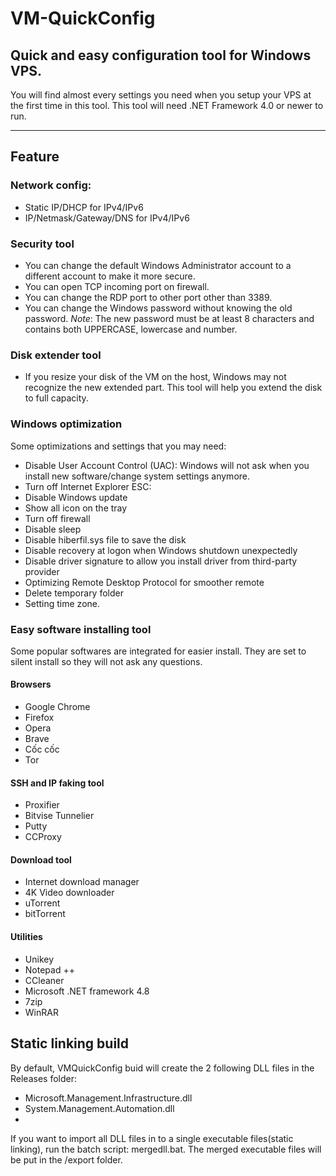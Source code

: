 # VM-QuickConfig

## Quick and easy configuration tool for Windows VPS.

You will find almost every settings you need when you setup your VPS at the first time in this tool.
This tool will need .NET Framework 4.0 or newer to run.

---
## Feature
### Network config: 
- Static IP/DHCP for IPv4/IPv6
- IP/Netmask/Gateway/DNS for IPv4/IPv6
### Security tool
- You can change the default Windows Administrator account to a different account to make it more secure.
- You can open TCP incoming port on firewall.
- You can change the RDP port to other port other than 3389.
- You can change the Windows password without knowing the old password. *_Note_*: The new password must be at least 8 characters and contains both UPPERCASE, lowercase and number.
### Disk extender tool
- If you resize your disk of the VM on the host, Windows may not recognize the new extended part. This tool will help you extend the disk to full capacity.
### Windows optimization
Some optimizations and settings that you may need:
- Disable User Account Control (UAC): Windows will not ask when you install new software/change system settings anymore.
- Turn off Internet Explorer ESC:
- Disable Windows update
- Show all icon on the tray
- Turn off firewall
- Disable sleep
- Disable hiberfil.sys file to save the disk
- Disable recovery at logon when Windows shutdown unexpectedly
- Disable driver signature to allow you install driver from third-party provider
- Optimizing Remote Desktop Protocol for smoother remote
- Delete temporary folder
- Setting time zone.
### Easy software installing tool
Some popular softwares are integrated for easier install. They are set to silent install so they will not ask any questions.
#### Browsers
- Google Chrome
- Firefox
- Opera
- Brave
- Cốc cốc
- Tor
#### SSH and IP faking tool
- Proxifier
- Bitvise Tunnelier
- Putty
- CCProxy
#### Download tool
- Internet download manager
- 4K Video downloader
- uTorrent
- bitTorrent
#### Utilities
- Unikey
- Notepad ++
- CCleaner
- Microsoft .NET framework 4.8
- 7zip
- WinRAR
## Static linking build
By default, VMQuickConfig buid will create the 2 following DLL files in the Releases folder: 
- Microsoft.Management.Infrastructure.dll
- System.Management.Automation.dll
- 
If you want to import all DLL files in to a single executable files(static linking), run the batch script: mergedll.bat. The merged executable files will be put in the /export folder.

